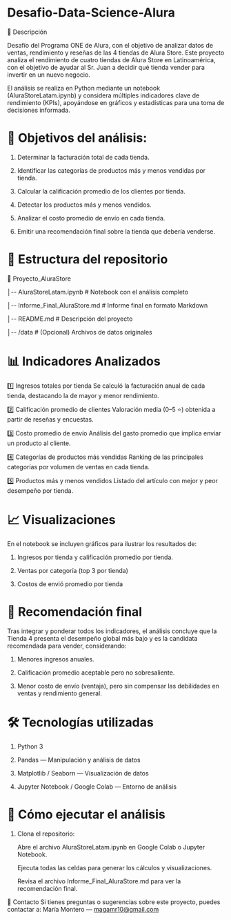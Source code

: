 # Desafio-Data-Science-Alura

📌 Descripción

Desafío del Programa ONE de Alura, con el objetivo de analizar datos de ventas, rendimiento y reseñas de las 4 tiendas de Alura Store.
Este proyecto analiza el rendimiento de cuatro tiendas de Alura Store en Latinoamérica, con el objetivo de ayudar al Sr. Juan a decidir qué tienda vender para invertir en un nuevo negocio.

El análisis se realiza en Python mediante un notebook (AluraStoreLatam.ipynb) y considera múltiples indicadores clave de rendimiento (KPIs), apoyándose en gráficos y estadísticas para una toma de decisiones informada.

# 🎯 Objetivos del análisis:

1. Determinar la facturación total de cada tienda.

2. Identificar las categorías de productos más y menos vendidas por tienda.

3. Calcular la calificación promedio de los clientes por tienda.

4. Detectar los productos más y menos vendidos.

5. Analizar el costo promedio de envío en cada tienda.

6. Emitir una recomendación final sobre la tienda que debería venderse.

# 📂 Estructura del repositorio

📁 Proyecto_AluraStore

│-- AluraStoreLatam.ipynb   # Notebook con el análisis completo

│-- Informe_Final_AluraStore.md  # Informe final en formato Markdown

│-- README.md                    # Descripción del proyecto

│-- /data                        # (Opcional) Archivos de datos originales



# 📊 Indicadores Analizados

1️⃣ Ingresos totales por tienda
Se calculó la facturación anual de cada tienda, destacando la de mayor y menor rendimiento.

2️⃣ Calificación promedio de clientes
Valoración media (0–5 ⭐) obtenida a partir de reseñas y encuestas.

3️⃣ Costo promedio de envío
Análisis del gasto promedio que implica enviar un producto al cliente.

4️⃣ Categorías de productos más vendidas
Ranking de las principales categorías por volumen de ventas en cada tienda.

5️⃣ Productos más y menos vendidos
Listado del artículo con mejor y peor desempeño por tienda.

# 📈 Visualizaciones
En el notebook se incluyen gráficos para ilustrar los resultados de:

1. Ingresos por tienda y calificación promedio por tienda.

2. Ventas por categoría (top 3 por tienda)
   
3. Costos de envió promedio por tienda


# 📝 Recomendación final
Tras integrar y ponderar todos los indicadores, el análisis concluye que la Tienda 4 presenta el desempeño global más bajo y es la candidata recomendada para vender, considerando:

1. Menores ingresos anuales.

2. Calificación promedio aceptable pero no sobresaliente.

3. Menor costo de envío (ventaja), pero sin compensar las debilidades en ventas y rendimiento general.

# 🛠️ Tecnologías utilizadas

1. Python 3

2. Pandas — Manipulación y análisis de datos

3. Matplotlib / Seaborn — Visualización de datos

4. Jupyter Notebook / Google Colab — Entorno de análisis

# 🚀 Cómo ejecutar el análisis

1. Clona el repositorio:

    Abre el archivo AluraStoreLatam.ipynb en Google Colab o Jupyter Notebook.
   
    Ejecuta todas las celdas para generar los cálculos y visualizaciones.
   
    Revisa el archivo Informe_Final_AluraStore.md para ver la recomendación final.
   

📧 Contacto
Si tienes preguntas o sugerencias sobre este proyecto, puedes contactar a:
María Montero — magamr10@gmail.com
